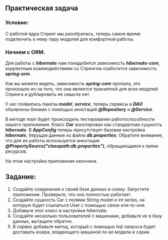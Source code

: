 ## Практическая задача
### Условие:
С работой ядра Спринг мы разобрались, теперь самое время подключить к нему пару модулей для комфортной работы.
### Начнем с ORM.
Для работы с ***hibernate*** нам понадобится зависимость ***hibernate-core***, корректным взаимодействием со Спрингом озаботится зависимость ***spring-orm***.

Как вы можете видеть, зависимость ***spring-core*** пропала, это произошло из-за того, что она является транзитной для всех модулей Спринга и дублировать ее смысла нет.

У нас появились пакеты ***model***, ***service***, теперь сервисы и ***DAO*** объявлены бинами с помощью аннотаций ***@Repository*** и ***@Service***.

В методе main будет происходить тестирование работоспособности нашего приложения. Класс ***Car*** аннотирован как стандартная сущность ***hibernate***. В ***AppConfig*** теперь присутствует базовая настройка ***hibernate***, берущая данные из файла ***db.properties***. Обратите внимание, что для ее работы используется аннотация ***@PropertySource("classpath:db.properties")***, обращающаяся к папке ресурсов.

На этом настройка приложения окончена.

## Задание:
1. Создайте соединение к своей базе данных и схему. Запустите приложение. Проверьте, что оно полностью работает.
2. Создайте сущность Car с полями String model и int series, на которую будет ссылаться User с помощью связи one-to-one.
3. Добавьте этот класс в настройки hibernate.
4. Создайте несколько пользователей с машинами, добавьте их в базу данных, вытащите обратно.
5. В сервис добавьте метод, который с помощью hql-запроса будет доставать юзера, владеющего машиной по ее модели и серии.